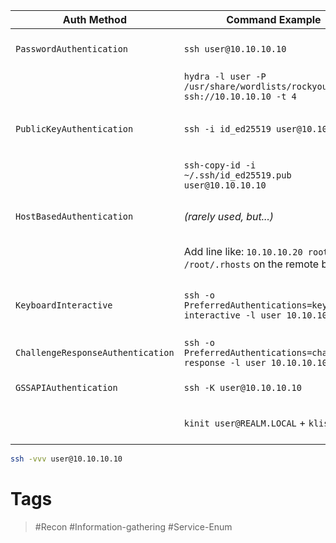 | **Auth Method**                   | **Command Example**                                                        | **Notes**                                                                        |
| --------------------------------- | -------------------------------------------------------------------------- | -------------------------------------------------------------------------------- |
| `PasswordAuthentication`          | `ssh user@10.10.10.10`                                                     | Prompts for password. Bruteforce with tools like `hydra` or `ncrack`.            |
|                                   | `hydra -l user -P /usr/share/wordlists/rockyou.txt ssh://10.10.10.10 -t 4` | Fast brute-force attempt.                                                        |
| `PublicKeyAuthentication`         | `ssh -i id_ed25519 user@10.10.10.10`                                       | Auth via private key. Test for writable `~/.ssh/authorized_keys` if compromised. |
|                                   | `ssh-copy-id -i ~/.ssh/id_ed25519.pub user@10.10.10.10`                    | Push your key to a host (if you already have shell access).                      |
| `HostBasedAuthentication`         | _(rarely used, but...)_                                                    | Check `.rhosts` or `/etc/hosts.equiv` for trusted host-user pairs.               |
|                                   | Add line like: `10.10.10.20 root` to `/root/.rhosts` on the remote box.    | SSH will skip password if source IP and user match.                              |
| `KeyboardInteractive`             | `ssh -o PreferredAuthentications=keyboard-interactive -l user 10.10.10.10` | Often used with 2FA or PAM prompts. Still sometimes allows password fallback.    |
| `ChallengeResponseAuthentication` | `ssh -o PreferredAuthentications=challenge-response -l user 10.10.10.10`   | Rare. Might be enabled on older or PAM-heavy systems.                            |
| `GSSAPIAuthentication`            | `ssh -K user@10.10.10.10`                                                  | `-K` = forward GSSAPI credentials.                                               |
|                                   | `kinit user@REALM.LOCAL` + `klist`                                         | Use `kinit` to get Kerberos TGT before SSH with `-K`.                            |

```bash
ssh -vvv user@10.10.10.10
```


# Tags

> #Recon #Information-gathering #Service-Enum 